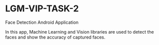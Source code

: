 # LGM-VIP-TASK-2

Face Detection Android Application

In this app, Machine Learning and Vision libraries are used to detect the faces and show the accuracy of captured faces.
